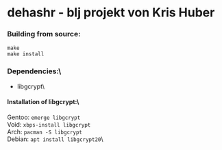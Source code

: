 # dehashr - blj projekt von Kris Huber
### Building from source:
```
make
make install
```
### Dependencies:\
- libgcrypt\

#### Installation of libgcrypt:\
Gentoo: ```emerge libgcrypt```\
Void: ```xbps-install libgcrypt```\
Arch: ```pacman -S libgcrypt```\
Debian: ```apt install libgcrypt20```\
